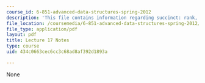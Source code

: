 ```yaml
---
course_id: 6-851-advanced-data-structures-spring-2012
description: 'This file contains information regarding succinct: rank, select, tries.'
file_location: /coursemedia/6-851-advanced-data-structures-spring-2012/434c0663cec6cc3c68ad8af392d1893a_MIT6_851S12_Lec17.pdf
file_type: application/pdf
layout: pdf
title: Lecture 17 Notes
type: course
uid: 434c0663cec6cc3c68ad8af392d1893a

---
```

None